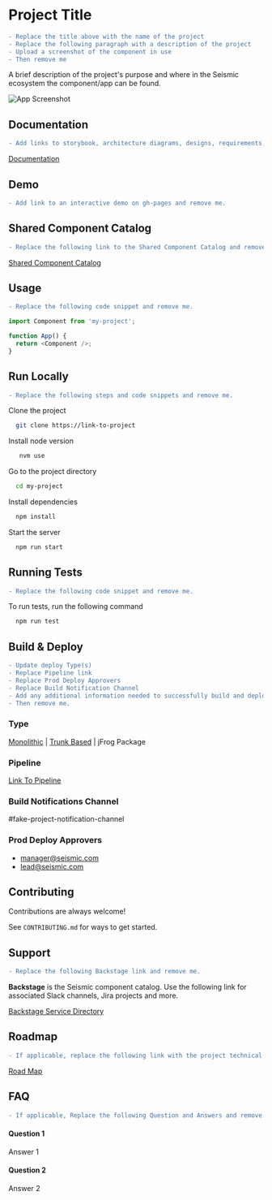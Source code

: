 # Project Title

```diff
- Replace the title above with the name of the project
- Replace the following paragraph with a description of the project
- Upload a screenshot of the component in use
- Then remove me
```

A brief description of the project's purpose and where in the Seismic ecosystem the component/app can be found.

![App Screenshot](https://placehold.co/468x300?text=App+Screenshot+Here)

## Documentation

```diff
- Add links to storybook, architecture diagrams, designs, requirements, bff swagger, etc and remove me.
```

[Documentation](https://linktodocumentation)

## Demo

```diff
- Add link to an interactive demo on gh-pages and remove me.
```

## Shared Component Catalog

```diff
- Replace the following link to the Shared Component Catalog and remove me.
```

[Shared Component Catalog](https://seismic.github.io/web-seismic-shared-components-catalog/#/FakeCategory/FakeComponent)

## Usage

```diff
- Replace the following code snippet and remove me.
```

```javascript
import Component from 'my-project';

function App() {
  return <Component />;
}
```

## Run Locally

```diff
- Replace the following steps and code snippets and remove me.
```

Clone the project

```bash
  git clone https://link-to-project
```

Install node version

```bash
   nvm use
```

Go to the project directory

```bash
  cd my-project
```

Install dependencies

```bash
  npm install
```

Start the server

```bash
  npm run start
```

## Running Tests

```diff
- Replace the following code snippet and remove me.
```

To run tests, run the following command

```bash
  npm run test
```

## Build & Deploy

```diff
- Update deploy Type(s)
- Replace Pipeline link
- Replace Prod Deploy Approvers
- Replace Build Notification Channel
- Add any additional information needed to successfully build and deploy the project
- Then remove me.
```

### Type

[Monolithic](https://seismic.atlassian.net/wiki/spaces/FEC/pages/2984315543/Front-end+Monolithic+NewCICD+Pipeline) | [Trunk Based](https://seismic.atlassian.net/wiki/spaces/FEC/pages/3282701954/Front-end+Trunk+Based+Pipeline) | jFrog Package

### Pipeline

[Link To Pipeline](https://linktopipeline)

### Build Notifications Channel

#fake-project-notification-channel

### Prod Deploy Approvers

- manager@seismic.com
- lead@seismic.com

## Contributing

Contributions are always welcome!

See `CONTRIBUTING.md` for ways to get started.

## Support

```diff
- Replace the following Backstage link and remove me.
```

**Backstage** is the Seismic component catalog. Use the following link for associated Slack channels, Jira projects and more.

[Backstage Service Directory](https://backstage.seismic.com/catalog/default/component/replaceme)

## Roadmap

```diff
- If applicable, replace the following link with the project technical roadmap and remove me
```

[Road Map](https://linktoropadmap)

## FAQ

```diff
- If applicable, Replace the following Question and Answers and remove me.
```

#### Question 1

Answer 1

#### Question 2

Answer 2
